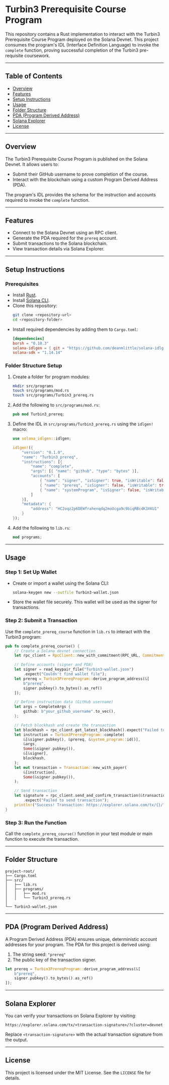 # Turbin3 Prerequisite Course Program

This repository contains a Rust implementation to interact with the Turbin3 Prerequisite Course Program deployed on the Solana Devnet. This project consumes the program's IDL (Interface Definition Language) to invoke the `complete` function, proving successful completion of the Turbin3 pre-requisite coursework.

---

## Table of Contents
- [Overview](#overview)
- [Features](#features)
- [Setup Instructions](#setup-instructions)
- [Usage](#usage)
- [Folder Structure](#folder-structure)
- [PDA (Program Derived Address)](#pda-program-derived-address)
- [Solana Explorer](#solana-explorer)
- [License](#license)

---

## Overview
The Turbin3 Prerequisite Course Program is published on the Solana Devnet. It allows users to:
- Submit their GitHub username to prove completion of the course.
- Interact with the blockchain using a custom Program Derived Address (PDA).

The program's IDL provides the schema for the instruction and accounts required to invoke the `complete` function.

---

## Features
- Connect to the Solana Devnet using an RPC client.
- Generate the PDA required for the `prereq` account.
- Submit transactions to the Solana blockchain.
- View transaction details via Solana Explorer.

---

## Setup Instructions

### Prerequisites
- Install [Rust](https://www.rust-lang.org/tools/install).
- Install [Solana CLI](https://docs.solana.com/cli/install-solana-cli-tools).
- Clone this repository:
  ```bash
  git clone <repository-url>
  cd <repository-folder>
  ```
- Install required dependencies by adding them to `Cargo.toml`:
  ```toml
  [dependencies]
  borsh = "0.10.3"
  solana-idlgen = { git = "https://github.com/deanmlittle/solana-idlgen.git" }
  solana-sdk = "1.14.14"
  ```

### Folder Structure Setup
1. Create a folder for program modules:
   ```bash
   mkdir src/programs
   touch src/programs/mod.rs
   touch src/programs/Turbin3_prereq.rs
   ```

2. Add the following to `src/programs/mod.rs`:
   ```rust
   pub mod Turbin3_prereq;
   ```

3. Define the IDL in `src/programs/Turbin3_prereq.rs` using the `idlgen!` macro:
   ```rust
   use solana_idlgen::idlgen;

   idlgen!({
       "version": "0.1.0",
       "name": "Turbin3_prereq",
       "instructions": [{
           "name": "complete",
           "args": [{ "name": "github", "type": "bytes" }],
           "accounts": [
               { "name": "signer", "isSigner": true, "isWritable": false },
               { "name": "prereq", "isSigner": false, "isWritable": true },
               { "name": "systemProgram", "isSigner": false, "isWritable": false }
           ]
       }],
       "metadata": {
           "address": "HC2oqz2p6DEWfrahenqdq2moUcga9c9biqRBcdK3XKU1"
       }
   });
   ```

4. Add the following to `lib.rs`:
   ```rust
   mod programs;
   ```

---

## Usage

### Step 1: Set Up Wallet
- Create or import a wallet using the Solana CLI:
  ```bash
  solana-keygen new --outfile Turbin3-wallet.json
  ```
- Store the wallet file securely. This wallet will be used as the signer for transactions.

### Step 2: Submit a Transaction
Use the `complete_prereq_course` function in `lib.rs` to interact with the Turbin3 program:

```rust
pub fn complete_prereq_course() {
    // Create a Solana devnet connection
    let rpc_client = RpcClient::new_with_commitment(RPC_URL, CommitmentConfig::confirmed());

    // Define accounts (signer and PDA)
    let signer = read_keypair_file("Turbin3-wallet.json")
        .expect("Couldn't find wallet file");
    let prereq = Turbin3PrereqProgram::derive_program_address(&[
        b"prereq",
        signer.pubkey().to_bytes().as_ref()
    ]);

    // Define instruction data (GitHub username)
    let args = CompleteArgs {
        github: b"your_github_username".to_vec(),
    };

    // Fetch blockhash and create the transaction
    let blockhash = rpc_client.get_latest_blockhash().expect("Failed to get blockhash");
    let instruction = Turbin3PrereqProgram::complete(
        &[&signer.pubkey(), &prereq, &system_program::id()],
        &args,
        Some(&signer.pubkey()),
        &[&signer],
        blockhash,
    );
    let mut transaction = Transaction::new_with_payer(
        &[instruction],
        Some(&signer.pubkey()),
    );

    // Send transaction
    let signature = rpc_client.send_and_confirm_transaction(&transaction)
        .expect("Failed to send transaction");
    println!("Success! Transaction: https://explorer.solana.com/tx/{}/?cluster=devnet", signature);
}
```

### Step 3: Run the Function
Call the `complete_prereq_course()` function in your test module or main function to execute the transaction.

---

## Folder Structure
```
project-root/
├── Cargo.toml
├── src/
│   ├── lib.rs
│   ├── programs/
│   │   ├── mod.rs
│   │   └── Turbin3_prereq.rs
│
└── Turbin3-wallet.json
```

---

## PDA (Program Derived Address)
A Program Derived Address (PDA) ensures unique, deterministic account addresses for your program. The PDA for this project is derived using:
1. The string seed: `"prereq"`
2. The public key of the transaction signer.

```rust
let prereq = Turbin3PrereqProgram::derive_program_address(&[
    b"prereq",
    signer.pubkey().to_bytes().as_ref()
]);
```

---

## Solana Explorer
You can verify your transactions on Solana Explorer by visiting:
```
https://explorer.solana.com/tx/<transaction-signature>/?cluster=devnet
```
Replace `<transaction-signature>` with the actual transaction signature from the output.

---

## License
This project is licensed under the MIT License. See the `LICENSE` file for details.

